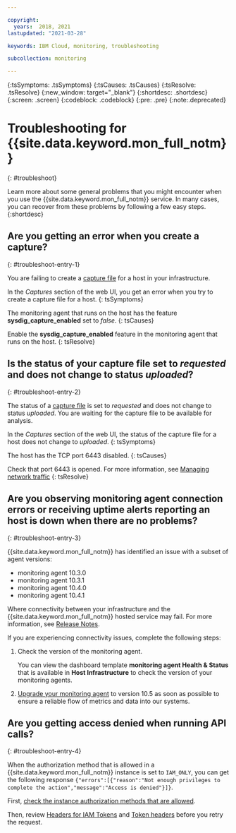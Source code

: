 ```yaml
---

copyright:
  years:  2018, 2021
lastupdated: "2021-03-28"

keywords: IBM Cloud, monitoring, troubleshooting

subcollection: monitoring

---
```


{:tsSymptoms: .tsSymptoms}
{:tsCauses: .tsCauses}
{:tsResolve: .tsResolve}
{:new_window: target="_blank"}
{:shortdesc: .shortdesc}
{:screen: .screen}
{:codeblock: .codeblock}
{:pre: .pre}
{:note:.deprecated}

# Troubleshooting for {{site.data.keyword.mon_full_notm}}
{: #troubleshoot}

Learn more about some general problems that you might encounter when you use the {{site.data.keyword.mon_full_notm}} service. In many cases, you can recover from these problems by following a few easy steps.
{:shortdesc}

## Are you getting an error when you create a capture?
{: #troubleshoot-entry-1}

You are failing to create a [capture file](/docs/monitoring?topic=monitoring-captures#captures) for a host in your infrastructure. 

In the *Captures* section of the web UI, you get an error when you try to create a capture file for a host.
{: tsSymptoms}

The monitoring agent that runs on the host has the feature **sysdig_capture_enabled** set to *false*.
{: tsCauses}

Enable the **sysdig_capture_enabled** feature in the monitoring agent that runs on the host.
{: tsResolve}


## Is the status of your capture file set to *requested* and does not change to status *uploaded*?
{: #troubleshoot-entry-2}

The status of a [capture file](/docs/monitoring?topic=monitoring-captures#captures) is set to *requested* and does not change to status *uploaded*. You are waiting for the capture file to be available for analysis.

In the *Captures* section of the web UI, the status of the capture file for a host does not change to *uploaded*.
{: tsSymptoms}

The host has the TCP port 6443 disabled.
{: tsCauses}


Check that port 6443 is opened. For more information, see [Managing network traffic](/docs/monitoring?topic=monitoring-service-connection)
{: tsResolve}


## Are you observing monitoring agent connection errors or receiving uptime alerts reporting an host is down when there are no problems?
{: #troubleshoot-entry-3}

{{site.data.keyword.mon_full_notm}} has identified an issue with a subset of agent versions:
- monitoring agent 10.3.0
- monitoring agent 10.3.1
- monitoring agent 10.4.0
- monitoring agent 10.4.1 

Where connectivity between your infrastructure and the {{site.data.keyword.mon_full_notm}} hosted service may fail. For more information, see [Release Notes](https://docs.sysdig.com/en/sysdig-agent-release-notes.html).

If you are experiencing connectivity issues, complete the following steps:

1. Check the version of the monitoring agent.

    You can view the dashboard template **monitoring agent Health & Status** that is available in **Host Infrastructure** to check the version of your monitoring agents.

2. [Upgrade your monitoring agent](/docs/monitoring?topic=monitoring-upgrade_agent) to version 10.5 as soon as possible to ensure a reliable flow of metrics and data into our systems.


## Are you getting access denied when running API calls?
{: #troubleshoot-entry-4}

When the authorization method that is allowed in a {{site.data.keyword.mon_full_notm}} instance is set to `IAM_ONLY`, you can get the following response `{"errors":[{"reason":"Not enough privileges to complete the action","message":"Access is denied"}]}`. 

First, [check the instance authorization methods that are allowed](/docs/monitoring?topic=monitoring-iam_instance_auth#iam_instance_auth_step1).

Then, review [Headers for IAM Tokens](/docs/monitoring?topic=monitoring-mon-curl#mon-curl-headers-iam) and [Token headers](/docs/monitoring?topic=monitoring-mon-curl#mon-curl-headers-sysdig) before you retry the request.

